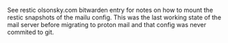 See restic olsonsky.com bitwarden entry for notes on how to mount the restic snapshots of the mailu config. This was the last working state of the mail server before migrating to proton mail and that config was never commited to git.
